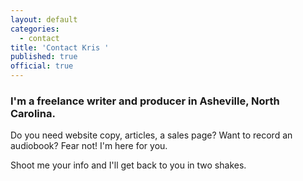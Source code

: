 ```yaml
---
layout: default
categories:
  - contact
title: 'Contact Kris '
published: true
official: true
---
```



### I'm a freelance writer and producer in Asheville, North Carolina.

Do you need website copy, articles, a sales page? Want to record an audiobook? Fear not! I'm here for you. 

Shoot me your info and I'll get back to you in two shakes. 


